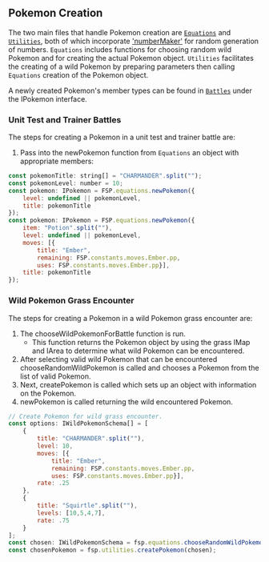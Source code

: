 ## Pokemon Creation

The two main files that handle Pokemon creation are [`Equations`](../src/components/Equations.ts) and [`Utilities`](../src/components/Utilities.ts), both of which incorporate ['numberMaker'](../node_modules/numbermakr/lib/NumberMakr.d.ts) for random generation of numbers.
`Equations` includes functions for choosing random wild Pokemon and for creating the actual Pokemon object. `Utilities` facilitates the creating of a wild Pokemon by preparing parameters then calling `Equations` creation of the Pokemon object.

A newly created Pokemon's member types can be found in [`Battles`](../src/components/Battles.ts) under the IPokemon interface.

### Unit Test and Trainer Battles

The steps for creating a Pokemon in a unit test and trainer battle are:
1. Pass into the newPokemon function from `Equations` an object with appropriate members:

```javascript
const pokemonTitle: string[] = "CHARMANDER".split("");
const pokemonLevel: number = 10;
const pokemon: IPokemon = FSP.equations.newPokemon({
    level: undefined || pokemonLevel,
    title: pokemonTitle
});
const pokemon: IPokemon = FSP.equations.newPokemon({
    item: "Potion".split(""),
    level: undefined || pokemonLevel,
    moves: [{
        title: "Ember",
        remaining: FSP.constants.moves.Ember.pp,
        uses: FSP.constants.moves.Ember.pp}],
    title: pokemonTitle
});
```

### Wild Pokemon Grass Encounter

The steps for creating a Pokemon in a wild Pokemon grass encounter are:
1. The chooseWildPokemonForBattle function is run.
    * This function returns the Pokemon object by using the grass IMap and IArea to determine what wild Pokemon can be encountered.
2. After selecting valid wild Pokemon that can be encountered chooseRandomWildPokemon is called and chooses a Pokemon from the list of valid Pokemon.
3. Next, createPokemon is called which sets up an object with information on the Pokemon.
4. newPokemon is called returning the wild encountered Pokemon.

```javascript
// Create Pokemon for wild grass encounter.
const options: IWildPokemonSchema[] = [
    {
        title: "CHARMANDER".split(""),
        level: 10,
        moves: [{
            title: "Ember",
            remaining: FSP.constants.moves.Ember.pp,
            uses: FSP.constants.moves.Ember.pp}],
        rate: .25
    },
    {
        title: "Squirtle".split(""),
        levels: [10,5,4,7],
        rate: .75
    }
];
const chosen: IWildPokemonSchema = fsp.equations.chooseRandomWildPokemon(options);
const chosenPokemon = fsp.utilities.createPokemon(chosen);
```
